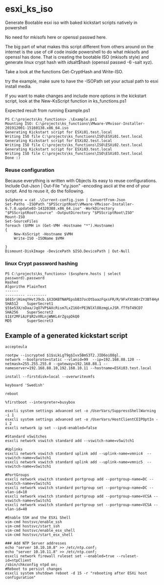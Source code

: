 # esxi_ks_iso
Generate Bootable esxi iso with baked kickstart scripts natively in powershell

No need for mkisofs here or openssl passwd here.

The big part of what makes this script different from others around on the internet is the use of c# code inside powershell to do what mkisofs and openssl has done. That is creating the bootable ISO (mkisofs style) and generate linux crypt hash with $id$salt$hash (openssl passwd -6 -salt xyz). 

Take a look at the functions Get-CryptHash and Write-ISO.

try the example, make sure to have the -ISOPath set your actual path to esxi install media.

If you want to make changes and include more options in the kickstart script, look at the New-KsScript function in ks_functions.ps1

Expected result from running Example.ps1
```
PS C:\projects\ks_functions> .\Example.ps1
Mounting ISO: C:\projects\ks_functions\VMware-VMvisor-Installer-201912001-15160138.x86_64.iso
Generating Kickstart script for ESXi01.test.local
Writing ISO file C:\projects\ks_functions\ISO\ESXi01.test.local
Generating Kickstart script for ESXi02.test.local
Writing ISO file C:\projects\ks_functions\ISO\ESXi02.test.local
Generating Kickstart script for ESXi03.test.local
Writing ISO file C:\projects\ks_functions\ISO\ESXi03.test.local
Done :)
```
### Reuse configuration

Because everything is written with Objects its easy to reuse configurations. Include Out-Json | Out-File "x\y.json" -encoding ascii at the end of your script. And to reuse it, do the following.
```
$vSphere = cat .\Current-config.json | ConvertFrom-Json
Set-Paths -ISOPath "$PSScriptRoot\VMware-VMvisor-Installer-6.7.0.update03-14320388.x86_64.iso" -WorkDirectory "$PSScriptRoot\source" -OutputDirectory "$PSScriptRoot\ISO"
Mount-ISO 
Set-SourceFiles
foreach ($VMH in (Get-VMH -Hostname "*").Hostname)
{
    New-KsScript -Hostname $VMH
    Write-ISO -ISOName $VMH

}
Dismount-DiskImage -DevicePath $ISO.DevicePath | Out-Null
```

### linux Crypt password hashing
```
PS C:\projects\ks_functions> ($vsphere.hosts | select password).password
Hashed                                                                                                     Algorithm PlainText
------                                                                                                     --------- ---------
$6$5rjHimqYHvtJ9cb.$X3OKBTNAPEpsbB37ocOtbaazFqxsFR/R/9FxFXtA0rZY3BT4HyKT.EgTI7voEeqHUl1BO6v8jkNDHXUoRpcHQ0 SHA512    SuperSecret1
$5$e53X/oDaa/JqO7VP$AXcRism7LxZ16OrPE3NlXlO8zmgLxJSR.fTfbT49CD7                                            SHA256    SuperSecret2
$1$Y2MFiAzF$R2vXRLnjWNKL4rZgspDkQ0                                                                         MD5       SuperSecret3

```

## Example of a generated kickstart script
```
accepteula

rootpw --iscrypted $1$sLkLgT9g$Ivx5BmS3T2.JID6oiO8gl.
network --bootproto=static --vlanid=99  --ip=192.168.88.120 --netmask=255.255.255.0 --gateway=192.168.88.1 --nameserver=192.168.88.10,192.168.10.11 --hostname=ESXi03.test.local

install --firstdisk=local --overwritevmfs

keyboard 'Swedish'

reboot

%firstboot --interpreter=busybox

esxcli system settings advanced set -o /UserVars/SuppressShellWarning -i 1
esxcli system settings advanced set -o /UserVars/HostClientCEIPOptIn -i 2
esxcli network ip set --ipv6-enabled=false

#Standard vSwitches
esxcli network vswitch standard add --vswitch-name=vSwitch1

#Uplinks
esxcli network vswitch standard uplink add --uplink-name=vmnic4  --vswitch-name=vSwitch1
esxcli network vswitch standard uplink add --uplink-name=vmnic5  --vswitch-name=vSwitch1

#PortGroups
esxcli network vswitch standard portgroup add --portgroup-name=DC --vswitch-name=vSwitch1
esxcli network vswitch standard portgroup set --portgroup-name=DC --vlan-id=10
esxcli network vswitch standard portgroup add --portgroup-name=VCSA --vswitch-name=vSwitch1
esxcli network vswitch standard portgroup set --portgroup-name=VCSA --vlan-id=40

#Enable SSH and the ESXi Shell
vim-cmd hostsvc/enable_ssh
vim-cmd hostsvc/start_ssh
vim-cmd hostsvc/enable_esx_shell
vim-cmd hostsvc/start_esx_shell

### Add NTP Server addresses
echo "server 10.10.10.8" >> /etc/ntp.conf;
echo "server 10.10.11.8" >> /etc/ntp.conf;
esxcli network firewall ruleset set --enabled=true --ruleset-id=ntpClient
/sbin/chkconfig ntpd on;
#Reboot to persist changes
esxcli system shutdown reboot -d 15 -r "rebooting after ESXi host configuration"
```
